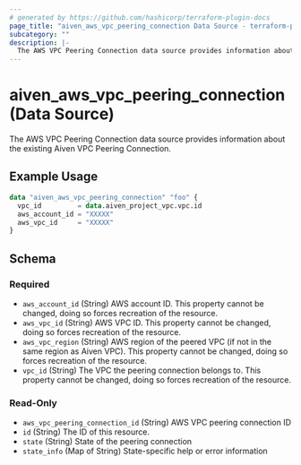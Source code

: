 ```yaml
---
# generated by https://github.com/hashicorp/terraform-plugin-docs
page_title: "aiven_aws_vpc_peering_connection Data Source - terraform-provider-aiven"
subcategory: ""
description: |-
  The AWS VPC Peering Connection data source provides information about the existing Aiven VPC Peering Connection.
---
```


# aiven_aws_vpc_peering_connection (Data Source)

The AWS VPC Peering Connection data source provides information about the existing Aiven VPC Peering Connection.

## Example Usage

```terraform
data "aiven_aws_vpc_peering_connection" "foo" {
  vpc_id         = data.aiven_project_vpc.vpc.id
  aws_account_id = "XXXXX"
  aws_vpc_id     = "XXXXX"
}
```

<!-- schema generated by tfplugindocs -->
## Schema

### Required

- `aws_account_id` (String) AWS account ID. This property cannot be changed, doing so forces recreation of the resource.
- `aws_vpc_id` (String) AWS VPC ID. This property cannot be changed, doing so forces recreation of the resource.
- `aws_vpc_region` (String) AWS region of the peered VPC (if not in the same region as Aiven VPC). This property cannot be changed, doing so forces recreation of the resource.
- `vpc_id` (String) The VPC the peering connection belongs to. This property cannot be changed, doing so forces recreation of the resource.

### Read-Only

- `aws_vpc_peering_connection_id` (String) AWS VPC peering connection ID
- `id` (String) The ID of this resource.
- `state` (String) State of the peering connection
- `state_info` (Map of String) State-specific help or error information
